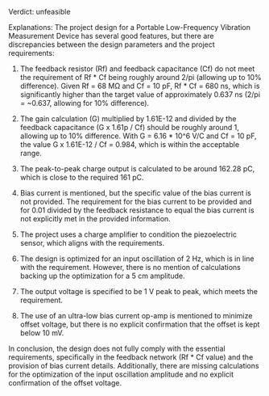 Verdict: unfeasible

Explanations: 
The project design for a Portable Low-Frequency Vibration Measurement Device has several good features, but there are discrepancies between the design parameters and the project requirements:

1. The feedback resistor (Rf) and feedback capacitance (Cf) do not meet the requirement of Rf * Cf being roughly around 2/pi (allowing up to 10% difference). Given Rf = 68 MΩ and Cf = 10 pF, Rf * Cf = 680 ns, which is significantly higher than the target value of approximately 0.637 ns (2/pi = ~0.637, allowing for 10% difference).

2. The gain calculation (G) multiplied by 1.61E-12 and divided by the feedback capacitance (G x 1.61p / Cf) should be roughly around 1, allowing up to 10% difference. With G = 6.16 * 10^6 V/C and Cf = 10 pF, the value G x 1.61E-12 / Cf = 0.984, which is within the acceptable range.

3. The peak-to-peak charge output is calculated to be around 162.28 pC, which is close to the required 161 pC.

4. Bias current is mentioned, but the specific value of the bias current is not provided. The requirement for the bias current to be provided and for 0.01 divided by the feedback resistance to equal the bias current is not explicitly met in the provided information.

5. The project uses a charge amplifier to condition the piezoelectric sensor, which aligns with the requirements.

6. The design is optimized for an input oscillation of 2 Hz, which is in line with the requirement. However, there is no mention of calculations backing up the optimization for a 5 cm amplitude.

7. The output voltage is specified to be 1 V peak to peak, which meets the requirement.

8. The use of an ultra-low bias current op-amp is mentioned to minimize offset voltage, but there is no explicit confirmation that the offset is kept below 10 mV.

In conclusion, the design does not fully comply with the essential requirements, specifically in the feedback network (Rf * Cf value) and the provision of bias current details. Additionally, there are missing calculations for the optimization of the input oscillation amplitude and no explicit confirmation of the offset voltage.